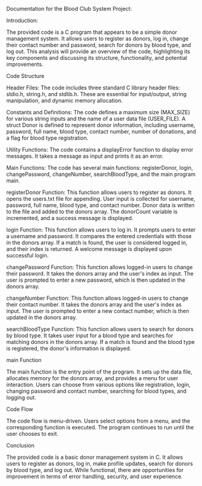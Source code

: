 Documentation for the Blood Club System Project:

Introduction:

The provided code is a C program that appears to be a simple donor management system. It allows users to register as donors, log in, change their contact number and password, search for donors by blood type, and log out. This analysis will provide an overview of the code, highlighting its key components and discussing its structure, functionality, and potential improvements.

Code Structure

Header Files: The code includes three standard C library header files: stdio.h, string.h, and stdlib.h. These are essential for input/output, string manipulation, and dynamic memory allocation.

Constants and Definitions: The code defines a maximum size (MAX_SIZE) for various string inputs and the name of a user data file (USER_FILE). A struct Donor is defined to represent donor information, including username, password, full name, blood type, contact number, number of donations, and a flag for blood type registration.

Utility Functions: The code contains a displayError function to display error messages. It takes a message as input and prints it as an error.

Main Functions: The code has several main functions: registerDonor, login, changePassword, changeNumber, searchBloodType, and the main program main.

registerDonor Function: This function allows users to register as donors. It opens the users.txt file for appending. User input is collected for username, password, full name, blood type, and contact number. Donor data is written to the file and added to the donors array. The donorCount variable is incremented, and a success message is displayed.

login Function: This function allows users to log in. It prompts users to enter a username and password. It compares the entered credentials with those in the donors array. If a match is found, the user is considered logged in, and their index is returned. A welcome message is displayed upon successful login.

changePassword Function: This function allows logged-in users to change their password. It takes the donors array and the user's index as input. The user is prompted to enter a new password, which is then updated in the donors array.

changeNumber Function: This function allows logged-in users to change their contact number. It takes the donors array and the user's index as input. The user is prompted to enter a new contact number, which is then updated in the donors array.

searchBloodType Function: This function allows users to search for donors by blood type. It takes user input for a blood type and searches for matching donors in the donors array. If a match is found and the blood type is registered, the donor's information is displayed.

main Function

The main function is the entry point of the program. It sets up the data file, allocates memory for the donors array, and provides a menu for user interaction. Users can choose from various options like registration, login, changing password and contact number, searching for blood types, and logging out.

Code Flow

The code flow is menu-driven. Users select options from a menu, and the corresponding function is executed. The program continues to run until the user chooses to exit.

Conclusion

The provided code is a basic donor management system in C. It allows users to register as donors, log in, make profile updates, search for donors by blood type, and log out. While functional, there are opportunities for improvement in terms of error handling, security, and user experience.
